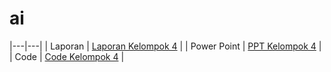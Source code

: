 # ai

|---|---|
| Laporan | [Laporan Kelompok 4](https://docs.google.com/document/d/1cHnOGLR2cemuQaWsOOyKYw2tHjCEa78RQRJntmnou-E/edit?usp=sharing) |
| Power Point | [PPT Kelompok 4](https://www.canva.com/design/DAF2f5TYdNI/sH6U4s4EdDXeajNsraPPiA/edit?utm_content=DAF2f5TYdNI&utm_campaign=designshare&utm_medium=link2&utm_source=sharebutton) |
| Code | [Code Kelompok 4](prediksi_cuaca.py) |
